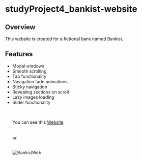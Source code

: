 # studyProject4_bankist-website
<h2>Overview</h2>
This website is created for a fictional bank named Bankist.
<h2>Features</h2>
 <ul> 
  <li>Modal windows</li>
  <li>Smooth scrolling</li>
  <li>Tab functionality</li>
  <li>Navigation fade animations</li>
  <li>Sticky navigation</li>
  <li>Revealing sections on scroll</li>
  <li>Lazy images loading</li>
  <li>Slider functionality</li>
</li>

<br>
<br>

You can see this [Website](https://bankistwebbumbarasch.netlify.app/)\
<br>
<br>
or
<br>
<br>

![BankistWeb](https://user-images.githubusercontent.com/123863055/216771197-da4e6b05-c007-4d01-a7ba-33346dd80158.gif)










